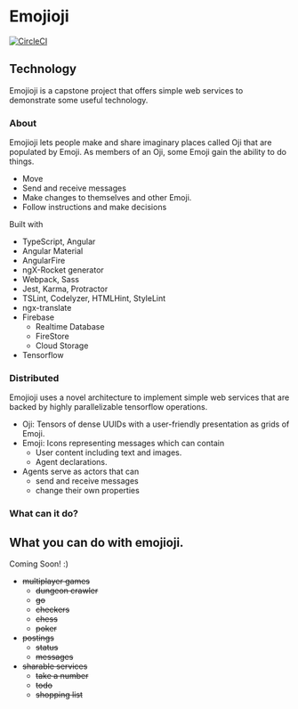 # Emojioji

[![CircleCI](https://circleci.com/gh/eireford/emojioji.svg?style=svg)](https://circleci.com/gh/eireford/emojioji)

## Technology

Emojioji is a capstone project that offers simple web services to demonstrate some useful technology.

### About

Emojioji lets people make and share imaginary places called Oji that are populated by Emoji.
As members of an Oji, some Emoji gain the ability to do things.

- Move
- Send and receive messages
- Make changes to themselves and other Emoji.
- Follow instructions and make decisions

Built with

- TypeScript, Angular
- Angular Material
- AngularFire
- ngX-Rocket generator
- Webpack, Sass
- Jest, Karma, Protractor
- TSLint, Codelyzer, HTMLHint, StyleLint
- ngx-translate
- Firebase
  - Realtime Database
  - FireStore
  - Cloud Storage
- Tensorflow

### Distributed

Emojioji uses a novel architecture to implement simple web services that are backed by highly parallelizable tensorflow operations.

- Oji: Tensors of dense UUIDs with a user-friendly presentation as grids of Emoji.
- Emoji: Icons representing messages which can contain
  - User content including text and images.
  - Agent declarations.
- Agents serve as actors that can
  - send and receive messages
  - change their own properties

### What can it do?

## What you can do with emojioji.

Coming Soon! :)

- ~~multiplayer games~~
  - ~~dungeon crawler~~
  - ~~go~~
  - ~~checkers~~
  - ~~chess~~
  - ~~poker~~
- ~~postings~~
  - ~~status~~
  - ~~messages~~
- ~~sharable services~~
  - ~~take a number~~
  - ~~todo~~
  - ~~shopping list~~
